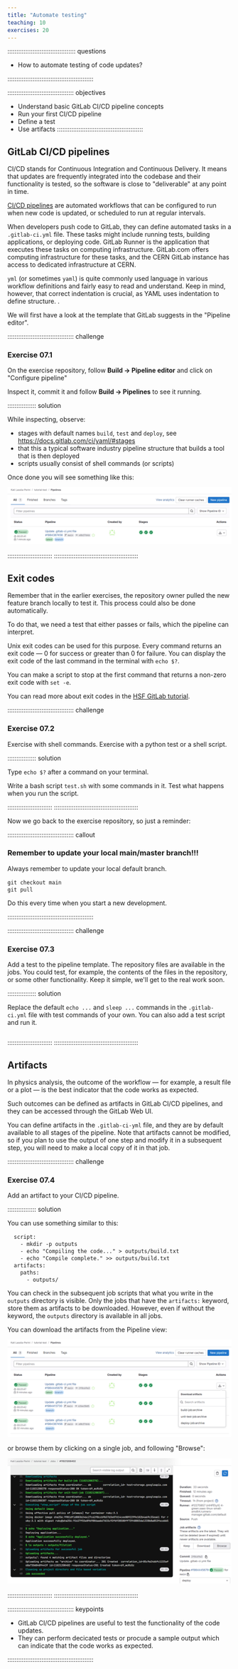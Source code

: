 ```yaml
---
title: "Automate testing"
teaching: 10
exercises: 20
---
```


:::::::::::::::::::::::::::::::::::::: questions

- How to automate testing of code updates?

::::::::::::::::::::::::::::::::::::::::::::::::

::::::::::::::::::::::::::::::::::::: objectives

- Understand basic GitLab CI/CD pipeline concepts
- Run your first CI/CD pipeline
- Define a test
- Use artifacts
::::::::::::::::::::::::::::::::::::::::::::::::

## GitLab CI/CD pipelines

CI/CD stands for Continuous Integration and Continuous Delivery.
It means that updates are frequently integrated into the codebase and their functionality is tested, so the software is close to "deliverable" at any point in time.


[CI/CD pipelines](https://docs.gitlab.com/ci/pipelines/) 
are automated workflows that can be configured to run when new code is updated, or scheduled to run at regular intervals.

When developers push code to GitLab, they can define automated tasks in a `.gitlab-ci.yml` file. These tasks might include running tests, building applications, or deploying code. GitLab Runner is the application that executes these tasks on computing infrastructure. GitLab.com offers computing infrastructure for these tasks, and the CERN GitLab instance has access to dedicated infrastructure at CERN.

`yml` (or sometimes `yaml`) is quite commonly used language in various workflow definitions and fairly easy to read and understand.
Keep in mind, however, that correct indentation is crucial, as YAML uses indentation to define structure.
.

We will first have a look at the template that GitLab suggests in the "Pipeline editor".

::::::::::::::::::::::::::::::::::::: challenge

### Exercise 07.1

On the exercise repository, follow **Build -> Pipeline editor** and click on "Configure pipeline"

Inspect it, commit it and follow **Build -> Pipelines** to see it running.

:::::::::::::::: solution

While inspecting, observe:

- stages with default names `build`, `test` and `deploy`, see https://docs.gitlab.com/ci/yaml/#stages
- that this a typical software industry pipeline structure that builds a tool that is then deployed
- scripts usually consist of shell commands (or scripts)

Once done you will see something like this:

![](fig/gitlab-default-pipeline.png)


:::::::::::::::::::::::::
:::::::::::::::::::::::::::::::::::::::::::::::

## Exit codes

Remember that in the earlier exercises, the repository owner pulled the new feature branch locally to test it. This process could also be done automatically.

To do that, we need a test that either passes or fails, which the pipeline can interpret.

Unix exit codes can be used for this purpose. Every command returns an exit code — 0 for success or greater than 0 for failure. You can display the exit code of the last command in the terminal with `echo $?`.

You can make a script to stop at the first command that returns a non-zero exit code with `set -e`.

You can read more about exit codes in the [HSF GitLab tutorial](https://hsf-training.github.io/hsf-training-cicd/02-enter-sandman/index.html).

::::::::::::::::::::::::::::::::::::: challenge

### Exercise 07.2

Exercise with shell commands.
Exercise with a python test or a shell script.

:::::::::::::::: solution

Type `echo $?` after a command on your terminal.

Write a bash script `test.sh` with some commands in it. Test what happens when you run the script.

:::::::::::::::::::::::::
:::::::::::::::::::::::::::::::::::::::::::::::

Now we go back to the exercise repository, so just a reminder:

::::::::::::::::::::::::::::::::::::: callout
### Remember to update your local main/master branch!!!

Always remember to update your local default branch.

```
git checkout main
git pull
```

Do this every time when you start a new development.


::::::::::::::::::::::::::::::::::::::::::::::::

::::::::::::::::::::::::::::::::::::: challenge

### Exercise 07.3

Add a test to the pipeline template.
The repository files are available in the jobs.
You could test, for example, the contents of the files in the repository, or some other functionality.
Keep it simple, we'll get to the real work soon.



:::::::::::::::: solution

Replace the default `echo ...` and `sleep ...` commands in the `.gitlab-ci.yml` file with test commands of your own. You can also add a test script and run it.

```

```

:::::::::::::::::::::::::
:::::::::::::::::::::::::::::::::::::::::::::::

## Artifacts

In physics analysis, the outcome of the workflow — for example, a result file or a plot — is the best indicator that the code works as expected.

Such outcomes can be defined as artifacts in GitLab CI/CD pipelines, and they can be accessed through the GitLab Web UI.


You can define artifacts in the `.gitlab-ci-yml` file, and they are by default available to all stages of the pipeline. Note that artifacts cannot be modified, so if you plan to use the output of one step and modify it in a subsequent step, you will need to make a local copy of it in that job.



::::::::::::::::::::::::::::::::::::: challenge

### Exercise 07.4

Add an artifact to your CI/CD pipeline.

:::::::::::::::: solution

You can use something similar to this:

```
  script:
    - mkdir -p outputs
    - echo "Compiling the code..." > outputs/build.txt
    - echo "Compile complete." >> outputs/build.txt
  artifacts:
    paths:
      - outputs/
```

You can check in the subsequent job scripts that what you write in the `outputs` directory is visible. Only the jobs that have the `artifacts:` keyword, store them as artifacts to be downloaded. However, even if without the keyword, the `outputs` directory is available in all jobs.

You can download the artifacts from the Pipeline view:

![](fig/gitlab-download-artifacts.png)

or browse them by clicking on a single job, and following "Browse":

![](fig/gitlab-browse-artifacts.png)




:::::::::::::::::::::::::
:::::::::::::::::::::::::::::::::::::::::::::::


::::::::::::::::::::::::::::::::::::: keypoints 

- GitLab CI/CD pipelines are useful to test the functionality of the code updates.
- They can perform decicated tests or procude a sample output which can indicate that the code works as expected.


::::::::::::::::::::::::::::::::::::::::::::::::